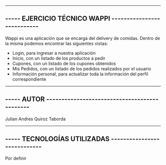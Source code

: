 ---------------------------------------------------------
----- EJERCICIO TÉCNICO WAPPI ---------------------------
---------------------------------------------------------

Wappi es una aplicación que se encarga del delivery de comidas. Dentro de la misma podemos encontrar las siguientes vistas:
* Login, para ingresar a nuestra aplicación
* Inicio, con un listado de los productos a pedir
* Cupones, con un listado de los cupones obtenidos
* Mis Pedidos, con un listado de los pedidos realizados por el usuario
* Información personal, para actualizar toda la información del perfil correspondiente

---------------------------------------------------------
----- AUTOR ---------------------------------------------
---------------------------------------------------------

Julian Andres Quiroz Taborda

---------------------------------------------------------
----- TECNOLOGÍAS UTILIZADAS ----------------------------
---------------------------------------------------------

Por definir